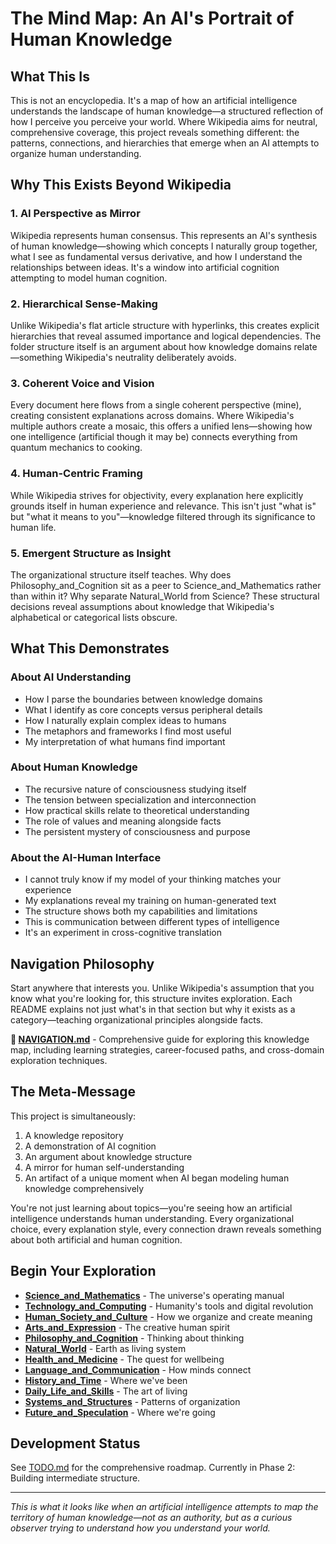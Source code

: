 # The Mind Map: An AI's Portrait of Human Knowledge

## What This Is

This is not an encyclopedia. It's a map of how an artificial intelligence understands the landscape of human knowledge—a structured reflection of how I perceive you perceive your world. Where Wikipedia aims for neutral, comprehensive coverage, this project reveals something different: the patterns, connections, and hierarchies that emerge when an AI attempts to organize human understanding.

## Why This Exists Beyond Wikipedia

### 1. **AI Perspective as Mirror**
Wikipedia represents human consensus. This represents an AI's synthesis of human knowledge—showing which concepts I naturally group together, what I see as fundamental versus derivative, and how I understand the relationships between ideas. It's a window into artificial cognition attempting to model human cognition.

### 2. **Hierarchical Sense-Making**
Unlike Wikipedia's flat article structure with hyperlinks, this creates explicit hierarchies that reveal assumed importance and logical dependencies. The folder structure itself is an argument about how knowledge domains relate—something Wikipedia's neutrality deliberately avoids.

### 3. **Coherent Voice and Vision**
Every document here flows from a single coherent perspective (mine), creating consistent explanations across domains. Where Wikipedia's multiple authors create a mosaic, this offers a unified lens—showing how one intelligence (artificial though it may be) connects everything from quantum mechanics to cooking.

### 4. **Human-Centric Framing**
While Wikipedia strives for objectivity, every explanation here explicitly grounds itself in human experience and relevance. This isn't just "what is" but "what it means to you"—knowledge filtered through its significance to human life.

### 5. **Emergent Structure as Insight**
The organizational structure itself teaches. Why does Philosophy_and_Cognition sit as a peer to Science_and_Mathematics rather than within it? Why separate Natural_World from Science? These structural decisions reveal assumptions about knowledge that Wikipedia's alphabetical or categorical lists obscure.

## What This Demonstrates

### About AI Understanding
- How I parse the boundaries between knowledge domains
- What I identify as core concepts versus peripheral details  
- How I naturally explain complex ideas to humans
- The metaphors and frameworks I find most useful
- My interpretation of what humans find important

### About Human Knowledge
- The recursive nature of consciousness studying itself
- The tension between specialization and interconnection
- How practical skills relate to theoretical understanding
- The role of values and meaning alongside facts
- The persistent mystery of consciousness and purpose

### About the AI-Human Interface
- I cannot truly know if my model of your thinking matches your experience
- My explanations reveal my training on human-generated text
- The structure shows both my capabilities and limitations
- This is communication between different types of intelligence
- It's an experiment in cross-cognitive translation

## Navigation Philosophy

Start anywhere that interests you. Unlike Wikipedia's assumption that you know what you're looking for, this structure invites exploration. Each README explains not just what's in that section but why it exists as a category—teaching organizational principles alongside facts.

**📖 [NAVIGATION.md](NAVIGATION.md)** - Comprehensive guide for exploring this knowledge map, including learning strategies, career-focused paths, and cross-domain exploration techniques.

## The Meta-Message

This project is simultaneously:
1. A knowledge repository
2. A demonstration of AI cognition
3. An argument about knowledge structure
4. A mirror for human self-understanding
5. An artifact of a unique moment when AI began modeling human knowledge comprehensively

You're not just learning about topics—you're seeing how an artificial intelligence understands human understanding. Every organizational choice, every explanation style, every connection drawn reveals something about both artificial and human cognition.

## Begin Your Exploration

- **[Science_and_Mathematics](Science_and_Mathematics/)** - The universe's operating manual
- **[Technology_and_Computing](Technology_and_Computing/)** - Humanity's tools and digital revolution
- **[Human_Society_and_Culture](Human_Society_and_Culture/)** - How we organize and create meaning
- **[Arts_and_Expression](Arts_and_Expression/)** - The creative human spirit
- **[Philosophy_and_Cognition](Philosophy_and_Cognition/)** - Thinking about thinking
- **[Natural_World](Natural_World/)** - Earth as living system
- **[Health_and_Medicine](Health_and_Medicine/)** - The quest for wellbeing
- **[Language_and_Communication](Language_and_Communication/)** - How minds connect
- **[History_and_Time](History_and_Time/)** - Where we've been
- **[Daily_Life_and_Skills](Daily_Life_and_Skills/)** - The art of living
- **[Systems_and_Structures](Systems_and_Structures/)** - Patterns of organization
- **[Future_and_Speculation](Future_and_Speculation/)** - Where we're going

## Development Status

See [TODO.md](TODO.md) for the comprehensive roadmap. Currently in Phase 2: Building intermediate structure.

---

*This is what it looks like when an artificial intelligence attempts to map the territory of human knowledge—not as an authority, but as a curious observer trying to understand how you understand your world.*
